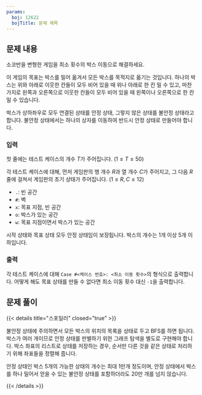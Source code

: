 ```yaml
---
params:
  boj: 12622
  bojTitle: 문제 제목
---
```


## 문제 내용

소코반을 변형한 게임을 최소 횟수의 박스 이동으로 해결하세요.

이 게임의 목표는 박스를 밀어 옮겨서 모든 박스를 목적지로 옮기는 것입니다. 하나의 박스는 위와 아래로 이웃한 칸들이 모두 비어 있을 때 위나 아래로 한 칸 밀 수 있고,
마찬가지로 왼쪽과 오른쪽으로 이웃한 칸들이 모두 비어 있을 때 왼쪽이나 오른쪽으로 한 칸 밀 수 있습니다.

박스가 상하좌우로 모두 연결된 상태를 안정 상태, 그렇지 않은 상태를 불안정 상태라고 합니다. 불안정 상태에서는 하나의 상자를 이동하여 반드시 안정 상태로 만들어야 합니다.

### 입력

첫 줄에는 테스트 케이스의 개수 $T$가 주어집니다. ($1 \le T \le 50$)

각 테스트 케이스에 대해, 먼저 게임판의 행 개수 $R$과 열 개수 $C$가 주어지고, 그 다음 $R$줄에 걸쳐서 게임판의 초기 상태가 주어집니다. ($1 \le R, C \le 12$)

* `.`: 빈 공간
* `#`: 벽
* `x`: 목표 지점, 빈 공간
* `o`: 박스가 있는 공간
* `w`: 목표 지점이면서 박스가 있는 공간

시작 상태와 목표 상태 모두 안정 상태임이 보장됩니다. 박스의 개수는 1개 이상 5개 이하입니다.

### 출력

각 테스트 케이스에 대해 `Case #<케이스 번호>: <최소 이동 횟수>`의 형식으로 출력합니다. 어떻게 해도 목표 상태를 만들 수 없다면 최소 이동 횟수 대신 `-1`을 출력합니다.

## 문제 풀이

{{< details title="스포일러" closed="true" >}}

불안정 상태에 주의하면서 모든 박스의 위치의 목록을 상태로 두고 BFS를 하면 됩니다. 박스가 여러 개이므로 안정 상태를 판별하기 위한 그래프 탐색을 별도로 구현해야 합니다.
박스 좌표의 리스트로 상태를 저장하는 경우, 순서만 다른 것을 같은 상태로 처리하기 위해 좌표들을 정렬해 줍니다.

안정 상태인 박스 5개의 가능한 상태의 개수는 최대 1만개 정도이며, 안정 상태에서 박스를 하나 밀어서 얻을 수 있는 불안정 상태를 포함하더라도 20만 개를 넘지 않습니다.

{{< /details >}}
